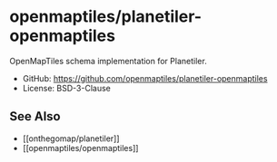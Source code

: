 # openmaptiles/planetiler-openmaptiles

OpenMapTiles schema implementation for Planetiler.

- GitHub: https://github.com/openmaptiles/planetiler-openmaptiles
- License: BSD-3-Clause

## See Also

- [[onthegomap/planetiler]]
- [[openmaptiles/openmaptiles]]
